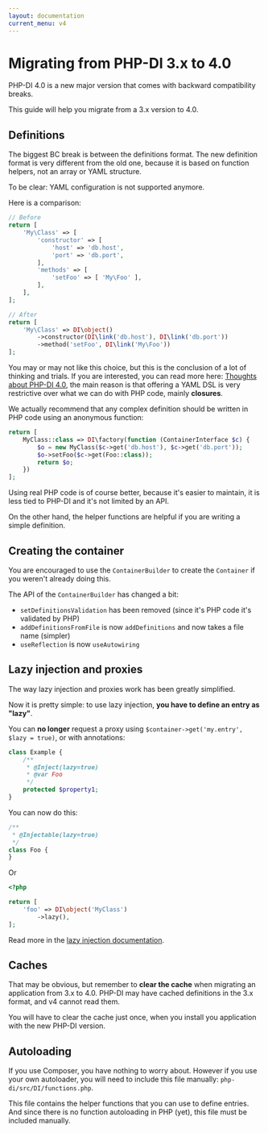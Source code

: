 ```yaml
---
layout: documentation
current_menu: v4
---
```


# Migrating from PHP-DI 3.x to 4.0

PHP-DI 4.0 is a new major version that comes with backward compatibility breaks.

This guide will help you migrate from a 3.x version to 4.0.


## Definitions

The biggest BC break is between the definitions format. The new definition format is very different from the old one,
because it is based on function helpers, not an array or YAML structure.

To be clear: YAML configuration is not supported anymore.

Here is a comparison:

```php
// Before
return [
    'My\Class' => [
        'constructor' => [
            'host' => 'db.host',
            'port' => 'db.port',
        ],
        'methods' => [
            'setFoo' => [ 'My\Foo' ],
        ],
    ],
];

// After
return [
    'My\Class' => DI\object()
        ->constructor(DI\link('db.host'), DI\link('db.port'))
        ->method('setFoo', DI\link('My\Foo'))
];
```

You may or may not like this choice, but this is the conclusion of a lot of thinking and trials.
If you are interested, you can read more here: [Thoughts about PHP-DI 4.0](https://gist.github.com/mnapoli/6890585),
the main reason is that offering a YAML DSL is very restrictive over what we can do with PHP code,
mainly **closures**.

We actually recommend that any complex definition should be written in PHP code using an anonymous function:

```php
return [
    MyClass::class => DI\factory(function (ContainerInterface $c) {
        $o = new MyClass($c->get('db.host'), $c->get('db.port'));
        $o->setFoo($c->get(Foo::class));
        return $o;
    })
];
```

Using real PHP code is of course better, because it's easier to maintain, it is less tied to PHP-DI and it's
not limited by an API.

On the other hand, the helper functions are helpful if you are writing a simple definition.

## Creating the container

You are encouraged to use the `ContainerBuilder` to create the `Container` if you weren't already doing this.

The API of the `ContainerBuilder` has changed a bit:

- `setDefinitionsValidation` has been removed (since it's PHP code it's validated by PHP)
- `addDefinitionsFromFile` is now `addDefinitions` and now takes a file name (simpler)
- `useReflection` is now `useAutowiring`


## Lazy injection and proxies

The way lazy injection and proxies work has been greatly simplified.

Now it is pretty simple: to use lazy injection, **you have to define an entry as "lazy"**.

You can **no longer** request a proxy using `$container->get('my.entry', $lazy = true)`, or with annotations:

```php
class Example {
    /**
     * @Inject(lazy=true)
     * @var Foo
     */
    protected $property1;
}
```

You can now do this:

```php
/**
 * @Injectable(lazy=true)
 */
class Foo {
}
```

Or

```php
<?php

return [
    'foo' => DI\object('MyClass')
        ->lazy(),
];
```

Read more in the [lazy injection documentation](../lazy-injection.md).


## Caches

That may be obvious, but remember to **clear the cache** when migrating an application from 3.x to 4.0.
PHP-DI may have cached definitions in the 3.x format, and v4 cannot read them.

You will have to clear the cache just once, when you install you application with the new PHP-DI version.


## Autoloading

If you use Composer, you have nothing to worry about. However if you use your own autoloader, you will
need to include this file manually: `php-di/src/DI/functions.php`.

This file contains the helper functions that you can use to define entries. And since there is no function
autoloading in PHP (yet), this file must be included manually.
